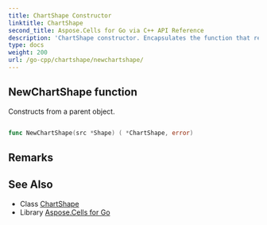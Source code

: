 ```yaml
---
title: ChartShape Constructor 
linktitle: ChartShape
second_title: Aspose.Cells for Go via C++ API Reference
description: 'ChartShape constructor. Encapsulates the function that represents newchartshape in Go.'
type: docs
weight: 200
url: /go-cpp/chartshape/newchartshape/
---
```


## NewChartShape function

Constructs from a parent object.

```go

func NewChartShape(src *Shape) ( *ChartShape, error)

```

## Remarks


## See Also

* Class [ChartShape](../)
* Library [Aspose.Cells for Go](../../)
